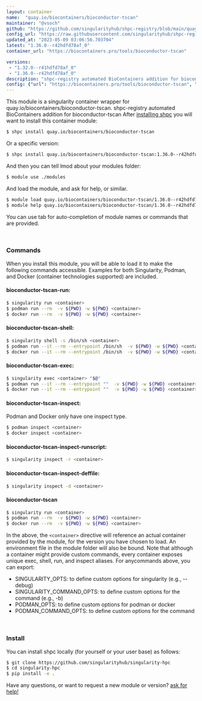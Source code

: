 ```yaml
---
layout: container
name:  "quay.io/biocontainers/bioconductor-tscan"
maintainer: "@vsoch"
github: "https://github.com/singularityhub/shpc-registry/blob/main/quay.io/biocontainers/bioconductor-tscan/container.yaml"
config_url: "https://raw.githubusercontent.com/singularityhub/shpc-registry/main/quay.io/biocontainers/bioconductor-tscan/container.yaml"
updated_at: "2023-05-09 03:06:56.703704"
latest: "1.36.0--r42hdfd78af_0"
container_url: "https://biocontainers.pro/tools/bioconductor-tscan"

versions:
 - "1.32.0--r41hdfd78af_0"
 - "1.36.0--r42hdfd78af_0"
description: "shpc-registry automated BioContainers addition for bioconductor-tscan"
config: {"url": "https://biocontainers.pro/tools/bioconductor-tscan", "maintainer": "@vsoch", "description": "shpc-registry automated BioContainers addition for bioconductor-tscan", "latest": {"1.36.0--r42hdfd78af_0": "sha256:83ea7e9dd5324fa7486b482f3a0a4f5446e0b9aae1ec2a656e98f9a6cd034c03"}, "tags": {"1.32.0--r41hdfd78af_0": "sha256:f19321a89bc71359e24c9fd3152d73f9008d95b88ca95e43adeb5beb375f49cc", "1.36.0--r42hdfd78af_0": "sha256:83ea7e9dd5324fa7486b482f3a0a4f5446e0b9aae1ec2a656e98f9a6cd034c03"}, "docker": "quay.io/biocontainers/bioconductor-tscan"}
---
```


This module is a singularity container wrapper for quay.io/biocontainers/bioconductor-tscan.
shpc-registry automated BioContainers addition for bioconductor-tscan
After [installing shpc](#install) you will want to install this container module:


```bash
$ shpc install quay.io/biocontainers/bioconductor-tscan
```

Or a specific version:

```bash
$ shpc install quay.io/biocontainers/bioconductor-tscan:1.36.0--r42hdfd78af_0
```

And then you can tell lmod about your modules folder:

```bash
$ module use ./modules
```

And load the module, and ask for help, or similar.

```bash
$ module load quay.io/biocontainers/bioconductor-tscan/1.36.0--r42hdfd78af_0
$ module help quay.io/biocontainers/bioconductor-tscan/1.36.0--r42hdfd78af_0
```

You can use tab for auto-completion of module names or commands that are provided.

<br>

### Commands

When you install this module, you will be able to load it to make the following commands accessible.
Examples for both Singularity, Podman, and Docker (container technologies supported) are included.

#### bioconductor-tscan-run:

```bash
$ singularity run <container>
$ podman run --rm  -v ${PWD} -w ${PWD} <container>
$ docker run --rm  -v ${PWD} -w ${PWD} <container>
```

#### bioconductor-tscan-shell:

```bash
$ singularity shell -s /bin/sh <container>
$ podman run --it --rm --entrypoint /bin/sh  -v ${PWD} -w ${PWD} <container>
$ docker run --it --rm --entrypoint /bin/sh  -v ${PWD} -w ${PWD} <container>
```

#### bioconductor-tscan-exec:

```bash
$ singularity exec <container> "$@"
$ podman run --it --rm --entrypoint ""  -v ${PWD} -w ${PWD} <container> "$@"
$ docker run --it --rm --entrypoint ""  -v ${PWD} -w ${PWD} <container> "$@"
```

#### bioconductor-tscan-inspect:

Podman and Docker only have one inspect type.

```bash
$ podman inspect <container>
$ docker inspect <container>
```

#### bioconductor-tscan-inspect-runscript:

```bash
$ singularity inspect -r <container>
```

#### bioconductor-tscan-inspect-deffile:

```bash
$ singularity inspect -d <container>
```



#### bioconductor-tscan

```bash
$ singularity run <container>
$ podman run --rm  -v ${PWD} -w ${PWD} <container>
$ docker run --rm  -v ${PWD} -w ${PWD} <container>
```


In the above, the `<container>` directive will reference an actual container provided
by the module, for the version you have chosen to load. An environment file in the
module folder will also be bound. Note that although a container
might provide custom commands, every container exposes unique exec, shell, run, and
inspect aliases. For anycommands above, you can export:

 - SINGULARITY_OPTS: to define custom options for singularity (e.g., --debug)
 - SINGULARITY_COMMAND_OPTS: to define custom options for the command (e.g., -b)
 - PODMAN_OPTS: to define custom options for podman or docker
 - PODMAN_COMMAND_OPTS: to define custom options for the command

<br>

### Install

You can install shpc locally (for yourself or your user base) as follows:

```bash
$ git clone https://github.com/singularityhub/singularity-hpc
$ cd singularity-hpc
$ pip install -e .
```

Have any questions, or want to request a new module or version? [ask for help!](https://github.com/singularityhub/singularity-hpc/issues)